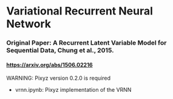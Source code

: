 # Variational Recurrent Neural Network
### Original Paper: A Recurrent Latent Variable Model for Sequential Data, Chung et al., 2015.
#### https://arxiv.org/abs/1506.02216

WARNING: Pixyz version 0.2.0 is required

* vrnn.ipynb: Pixyz implementation of the VRNN
